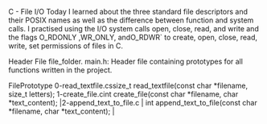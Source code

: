 C - File I/O
Today I learned about the three standard file descriptors and their POSIX names as well as the difference between function and system calls. I practised using the I/O system calls open, close, read, and write and the flags O_RDONLY ,WR_ONLY, andO_RDWR` to create, open, close, read, write, set permissions of files in C.

Header File file_folder.
main.h: Header file containing prototypes for all functions written in the project.

FilePrototype
0-read_textfile.cssize_t read_textfile(const char *filename, size_t letters);
1-create_file.cint create_file(const char *filename, char *text_content);
    |2-append_text_to_file.c  | int append_text_to_file(const char *filename, char     *text_content); |
